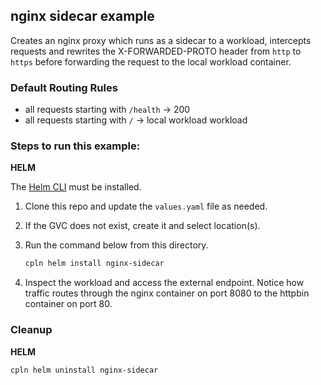 ## nginx sidecar example

Creates an nginx proxy which runs as a sidecar to a workload, intercepts requests and rewrites the X-FORWARDED-PROTO header from `http` to `https` before forwarding the request to the local workload container.

### Default Routing Rules

- all requests starting with `/health` -> 200
- all requests starting with `/` -> local workload workload

### Steps to run this example:

**HELM**

The [Helm CLI](https://helm.sh/docs/intro/install/#through-package-managers) must be installed.

1. Clone this repo and update the `values.yaml` file as needed.

2. If the GVC does not exist, create it and select location(s).

3. Run the command below from this directory.

   ```bash
   cpln helm install nginx-sidecar

   ```

4. Inspect the workload and access the external endpoint. Notice how traffic routes through the nginx container on port 8080 to the httpbin container on port 80.

### Cleanup

**HELM**

```bash
cpln helm uninstall nginx-sidecar
```
